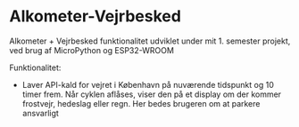 # Alkometer-Vejrbesked
Alkometer + Vejrbesked funktionalitet udviklet under mit 1. semester projekt, ved brug af MicroPython og ESP32-WROOM

Funktionalitet:
* Laver API-kald for vejret i København på nuværende tidspunkt og 10 timer frem. Når cyklen aflåses,  viser den på et display om der kommer frostvejr, hedeslag eller regn. Her bedes brugeren om at parkere ansvarligt

